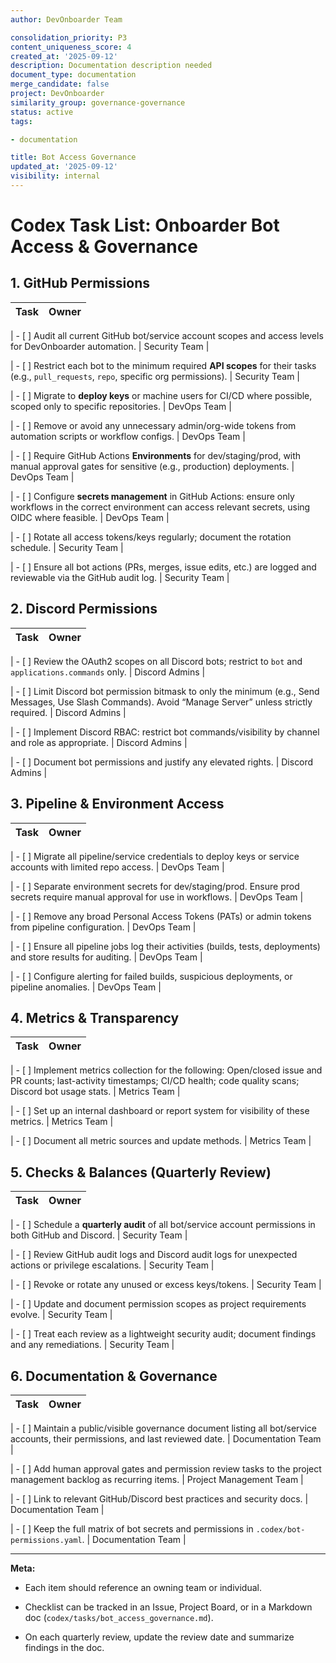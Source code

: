 ```yaml
---
author: DevOnboarder Team

consolidation_priority: P3
content_uniqueness_score: 4
created_at: '2025-09-12'
description: Documentation description needed
document_type: documentation
merge_candidate: false
project: DevOnboarder
similarity_group: governance-governance
status: active
tags:

- documentation

title: Bot Access Governance
updated_at: '2025-09-12'
visibility: internal
---
```


# Codex Task List: Onboarder Bot Access & Governance

## 1. GitHub Permissions

| Task                                                                                                                                                               | Owner         |
| ------------------------------------------------------------------------------------------------------------------------------------------------------------------ | ------------- |

| - [ ] Audit all current GitHub bot/service account scopes and access levels for DevOnboarder automation.                                                           | Security Team |

| - [ ] Restrict each bot to the minimum required **API scopes** for their tasks (e.g., `pull_requests`, `repo`, specific org permissions).                          | Security Team |

| - [ ] Migrate to **deploy keys** or machine users for CI/CD where possible, scoped only to specific repositories.                                                  | DevOps Team   |

| - [ ] Remove or avoid any unnecessary admin/org-wide tokens from automation scripts or workflow configs.                                                           | DevOps Team   |

| - [ ] Require GitHub Actions **Environments** for dev/staging/prod, with manual approval gates for sensitive (e.g., production) deployments.                       | DevOps Team   |

| - [ ] Configure **secrets management** in GitHub Actions: ensure only workflows in the correct environment can access relevant secrets, using OIDC where feasible. | DevOps Team   |

| - [ ] Rotate all access tokens/keys regularly; document the rotation schedule.                                                                                     | Security Team |

| - [ ] Ensure all bot actions (PRs, merges, issue edits, etc.) are logged and reviewable via the GitHub audit log.                                                  | Security Team |

## 2. Discord Permissions

| Task                                                                                                                                                      | Owner          |
| --------------------------------------------------------------------------------------------------------------------------------------------------------- | -------------- |

| - [ ] Review the OAuth2 scopes on all Discord bots; restrict to `bot` and `applications.commands` only.                                                   | Discord Admins |

| - [ ] Limit Discord bot permission bitmask to only the minimum (e.g., Send Messages, Use Slash Commands). Avoid “Manage Server” unless strictly required. | Discord Admins |

| - [ ] Implement Discord RBAC: restrict bot commands/visibility by channel and role as appropriate.                                                        | Discord Admins |

| - [ ] Document bot permissions and justify any elevated rights.                                                                                           | Discord Admins |

## 3. Pipeline & Environment Access

| Task                                                                                                                       | Owner       |
| -------------------------------------------------------------------------------------------------------------------------- | ----------- |

| - [ ] Migrate all pipeline/service credentials to deploy keys or service accounts with limited repo access.                | DevOps Team |

| - [ ] Separate environment secrets for dev/staging/prod. Ensure prod secrets require manual approval for use in workflows. | DevOps Team |

| - [ ] Remove any broad Personal Access Tokens (PATs) or admin tokens from pipeline configuration.                          | DevOps Team |

| - [ ] Ensure all pipeline jobs log their activities (builds, tests, deployments) and store results for auditing.           | DevOps Team |

| - [ ] Configure alerting for failed builds, suspicious deployments, or pipeline anomalies.                                 | DevOps Team |

## 4. Metrics & Transparency

| Task                                                                                                                                                                        | Owner        |
| --------------------------------------------------------------------------------------------------------------------------------------------------------------------------- | ------------ |

| - [ ] Implement metrics collection for the following: Open/closed issue and PR counts; last-activity timestamps; CI/CD health; code quality scans; Discord bot usage stats. | Metrics Team |

| - [ ] Set up an internal dashboard or report system for visibility of these metrics.                                                                                        | Metrics Team |

| - [ ] Document all metric sources and update methods.                                                                                                                       | Metrics Team |

## 5. Checks & Balances (Quarterly Review)

| Task                                                                                                    | Owner         |
| ------------------------------------------------------------------------------------------------------- | ------------- |

| - [ ] Schedule a **quarterly audit** of all bot/service account permissions in both GitHub and Discord. | Security Team |

| - [ ] Review GitHub audit logs and Discord audit logs for unexpected actions or privilege escalations.  | Security Team |

| - [ ] Revoke or rotate any unused or excess keys/tokens.                                                | Security Team |

| - [ ] Update and document permission scopes as project requirements evolve.                             | Security Team |

| - [ ] Treat each review as a lightweight security audit; document findings and any remediations.        | Security Team |

## 6. Documentation & Governance

| Task                                                                                                                             | Owner                   |
| -------------------------------------------------------------------------------------------------------------------------------- | ----------------------- |

| - [ ] Maintain a public/visible governance document listing all bot/service accounts, their permissions, and last reviewed date. | Documentation Team      |

| - [ ] Add human approval gates and permission review tasks to the project management backlog as recurring items.                 | Project Management Team |

| - [ ] Link to relevant GitHub/Discord best practices and security docs.                                                          | Documentation Team      |

| - [ ] Keep the full matrix of bot secrets and permissions in `.codex/bot-permissions.yaml`.                                      | Documentation Team      |

---

**Meta:**

- Each item should reference an owning team or individual.

- Checklist can be tracked in an Issue, Project Board, or in a Markdown doc (`codex/tasks/bot_access_governance.md`).

- On each quarterly review, update the review date and summarize findings in the doc.

